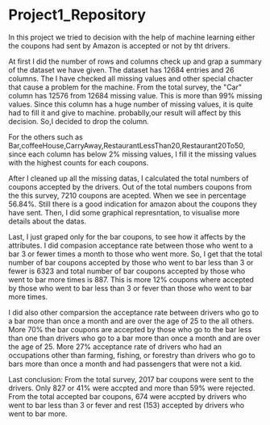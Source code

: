 # Project1_Repository

In this project we tried to decision with the help of machine learning either the coupons had sent by Amazon is accepted or not by tht drivers.

At first I did the number of rows and columns check up and grap a summary of the dataset we have given. The dataset has 12684 entries and 26 columns. The I have checked 
all missing values and other special chacter that cause a problem for the machine. From the total survey, the "Car" column has 12576 from 12684 missing value. This is more than 99% missing values. Since this column has a huge number of missing values, it is quite had to fill it and give to machine. probablly,our result will affect by this decision. So,I decided to drop the column. 

For the others such as Bar,coffeeHouse,CarryAway,RestaurantLessThan20,Restaurant20To50, since each column has below 2% missing values, I fill it the missing values with the highest counts for each coupons.

After I cleaned up all the missing datas, I calculated the total numbers of coupons accepted by the drivers. Out of the total numbers coupons from the this survey, 7210 coupons are acepted. When we see in percentage 56.84%. Still there is a good indication for amazon about the coupons they have sent. Then, I did some graphical represntation, to visualise more details about the datas.

Last, I just graped only for the bar coupons, to see how it affects by the attributes. I did compasion acceptance rate between those who went to a bar 3 or fewer times a month to those who went more. So, I get that the total number of bar coupons accepted by those who went to bar less than 3 or fewer is 6323 and total number of bar coupons accepted by those who went to bar more times is 887. This is more 12% coupons where accepted by those who went to bar less than 3 or fever than those who went to bar more times.

I did also other comparsion the acceptance rate between drivers who go to a bar more than once a month and are over the age of 25 to the all others. More 70% the bar coupons are accepted by those who go to the bar less than one than drivers who go to a bar more than once a month and are over the age of 25. More 27% acceptance rate of  drivers who had an occupations other than farming, fishing, or forestry than drivers who go to bars more than once a month and had passengers that were not a kid.

Last conclusion:
From the total survey, 2017 bar coupons were sent to the drivers. Only 827 or 41% were accpted and more than 59% were rejected. From the total accepted bar coupons, 674 were accpted by drivers who went to bar less than 3 or fever and rest (153) accepted by drivers who went to bar more.



